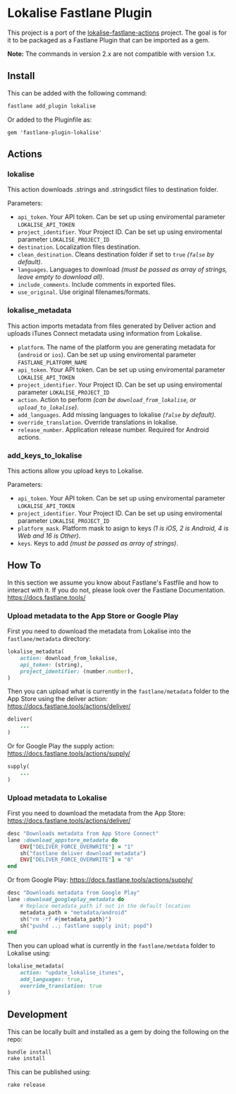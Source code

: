 # Lokalise Fastlane Plugin

This project is a port of the [lokalise-fastlane-actions](https://github.com/lokalise/lokalise-fastlane-actions) project. The goal is for it to be packaged as a Fastlane Plugin that can be imported as a gem.

**Note:** The commands in version 2.x are not compatible with version 1.x.


## Install

This can be added with the following command:
```bash
fastlane add_plugin lokalise
```

Or added to the Pluginfile as:
```
gem 'fastlane-plugin-lokalise'
```


## Actions

### lokalise

This action downloads .strings and .stringsdict files to destination folder.

Parameters:

- `api_token`. Your API token. Can be set up using enviromental parameter `LOKALISE_API_TOKEN`
- `project_identifier`. Your Project ID. Can be set up using enviromental parameter `LOKALISE_PROJECT_ID`
- `destination`. Localization files destination.
- `clean_destination`. Cleans destination folder if set to `true` *(`false` by default)*.
- `languages`. Languages to download *(must be passed as array of strings, leave empty to download all)*.
- `include_comments`. Include comments in exported files.
- `use_original`. Use original filenames/formats.

### lokalise_metadata

This action imports metadata from files generated by Deliver action and uploads iTunes Connect metadata using information from Lokalise.

- `platform`. The name of the platform you are generating metadata for (`android` or `ios`). Can be set up using enviromental parameter `FASTLANE_PLATFORM_NAME`
- `api_token`. Your API token. Can be set up using enviromental parameter `LOKALISE_API_TOKEN`
- `project_identifier`. Your Project ID. Can be set up using enviromental parameter `LOKALISE_PROJECT_ID`
- `action`. Action to perform *(can be `download_from_lokalise`, or `upload_to_lokalise`)*. 
- `add_languages`. Add missing languages to lokalise *(`false` by default)*.
- `override_translation`. Override translations in lokalise.
- `release_number`. Application release number. Required for Android actions.

### add_keys_to_lokalise

This actions allow you upload keys to Lokalise.

Parameters:

- `api_token`. Your API token. Can be set up using enviromental parameter `LOKALISE_API_TOKEN`
- `project_identifier`. Your Project ID. Can be set up using enviromental parameter `LOKALISE_PROJECT_ID`
- `platform_mask`. Platform mask to asign to keys *(1 is iOS, 2 is Android, 4 is Web and 16 is Other)*.
- `keys`. Keys to add *(must be passed as array of strings)*.


## How To

In this section we assume you know about Fastlane's Fastfile and how to interact with it. If you do not, please look over the Fastlane Documentation.
https://docs.fastlane.tools/

### Upload metadata to the App Store or Google Play

First you need to download the metadata from Lokalise into the `fastlane/metadata` directory:
```ruby
lokalise_metadata(
    action: download_from_lokalise,
    api_token: (string),
    project_identifier: (number.number),
)
```

Then you can upload what is currently in the `fastlane/metadata` folder to the App Store using the deliver action:
https://docs.fastlane.tools/actions/deliver/
```ruby
deliver(
    ...
)
```
Or for Google Play the supply action:
https://docs.fastlane.tools/actions/supply/
```ruby
supply(
    ...
)
```

### Upload metadata to Lokalise

First you need to download the metadata from the App Store:
https://docs.fastlane.tools/actions/deliver/
```ruby
desc "Downloads metadata from App Store Connect"
lane :download_appstore_metadata do
    ENV["DELIVER_FORCE_OVERWRITE"] = "1"
    sh("fastlane deliver download_metadata")
    ENV["DELIVER_FORCE_OVERWRITE"] = "0"
end
```

Or from Google Play:
https://docs.fastlane.tools/actions/supply/
```ruby
desc "Downloads metadata from Google Play"
lane :download_googleplay_metadata do
    # Replace metadata_path if not in the default location
    metadata_path = "metadata/android"
    sh("rm -rf #{metadata_path}")
    sh("pushd ..; fastlane supply init; popd")
end
```

Then you can upload what is currently in the `fastlane/metdata` folder to Lokalise using:
```ruby
lokalise_metadata(
    action: "update_lokalise_itunes",
    add_languages: true,
    override_translation: true
)
```

## Development

This can be locally built and installed as a gem by doing the following on the repo:
```bash
bundle install
rake install
```

This can be published using:
```bash
rake release
```

